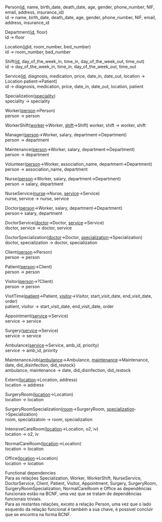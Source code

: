 <p>
Person(<ins>id</ins>, name, birth_date, death_date, age, gender, phone_number, NIF, email, address, insurance_id)<br>
id -> name, birth_date, death_date, age, gender, phone_number, NIF, email, address, insurance_id

Department(<ins>id</ins>, floor)<br>
id -> floor

Location(<ins>id</ins>id, room_number, bed_number)<br>
id -> room_number, bed_number

Shift(<ins>id</ins>, day_of_the_week_in, time_in, day_of_the_week_out, time_out)<br>
id -> day_of_the_week_in, time_in, day_of_the_week_out, time_out

Service(<ins>id</ins>, diagnosis, medication, price, date_in, date_out, location -> Location patient->Patient)<br>
id -> diagnosis, medication, price, date_in, date_out, location, patient

Specialization(<ins>speciality</ins>)<br>
speciality -> speciality

Worker(<ins>person</ins>->Person)<br>
person -> person

WorkerShift(<ins>worker</ins>->Worker, <ins>shift</ins>->Shift)
worker, shift -> worker, shift

Manager(<ins>person</ins>->Worker, salary, department->Department)<br>
person -> department

Maintenance(<ins>person</ins>->Worker, salary, department->Department)<br>
person -> department

Volunteer(<ins>person</ins>->Worker, association_name, department->Department)<br>
person -> association_name, department

Nurse(<ins>person</ins>->Worker, salary, department->Department)<br>
person -> salary, department

NurseService(<ins>nurse</ins>->Nurse, <ins>service</ins>->Service)<br>
nurse, service -> nurse, service

Doctor(<ins>person</ins>->Worker, salary, department->Department)<br>
person-> salary, department

DoctorService(<ins>doctor</ins>->Doctor, <ins>service</ins>->Service)<br>
doctor, service -> doctor, service

DoctorSpecialization(<ins>doctor</ins>->Doctor, <ins>specialization</ins>->Specialization)<br>
doctor, specialization -> doctor, specialization

Client(<ins>person</ins>->Person)<br>
person -> person

Patient(<ins>person</ins>->Client)<br>
person -> person

Visitor(<ins>person</ins>->?Client)<br>
person -> person

VisitTime(<ins>patient</ins>->Patient, <ins>visitor</ins>->Visitor, start_visit_date, 
end_visit_date, order)<br>
patient, visitor -> start_visit_date, end_visit_date, order

Appointment(<ins>service</ins>->Service)<br>
service -> service

Surgery(<ins>service</ins>->Service)<br>
service -> service

Ambulance(<ins>service</ins>->Service, amb_id, priority)<br>
service -> amb_id, priority

MaintenanceJob(<ins>ambulance</ins>->Ambulance, <ins>maintenance</ins>->Maintenance, date, did_disinfection, did_restock)<br>
ambulance, maintenance -> date, did_disinfection, did_restock

Extern(<ins>location</ins>->Location, address)<br>
location -> address

SurgeryRoom(<ins>location</ins>->Location)<br>
location -> location

SurgeryRoomSpecialization(<ins>room</ins>->SurgeryRoom, <ins>specialization</ins>->Specialization)<br>
room, specializatoin -> room, specialization

IntensiveCareRoom(<ins>location</ins>->Location, o2, iv)<br>
location -> o2, iv

NormalCareRoom(<ins>location</ins>->Location)<br>
location -> location

Office(<ins>location</ins>->Location)<br>
location -> location

</p>

<p>
Functional dependencies<br>
Para as relações Specialization, Worker, WorkerShift, NurseService, DoctorService, Client, Patient, Visitor, Appointment, Surgery, SurgeryRoom, SurgeryRoomSpecialization, NormalCareRoom e Office as dependências funcionais estão na BCNF, uma vez que se tratam de dependências funcionais triviais.<br>
Para as restantes relações, exceto a relação Person, uma vez que o lado esquerdo da relação funcional é também a sua chave, é possível concluir que se encontra na forma BCNF.<br>
</p>
